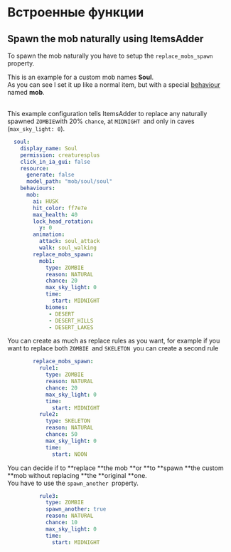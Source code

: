 # Встроенные функции

## Spawn the mob naturally using ItemsAdder

To spawn the mob naturally you have to setup the `replace_mobs_spawn `property.

This is an example for a custom mob names **Soul**.\
As you can see I set it up like a normal item, but with a special [behaviour ](../../item-properties/behaviours.md)named **mob**.

\
This example configuration tells ItemsAdder to replace any naturally spawned `ZOMBIE`with 20% `chance`, at `MIDNIGHT `and only in caves (`max_sky_light: 0`).

```yaml
  soul:
    display_name: Soul
    permission: creaturesplus
    click_in_ia_gui: false
    resource:
      generate: false
      model_path: "mob/soul/soul"
    behaviours:
      mob:
        ai: HUSK
        hit_color: ff7e7e
        max_health: 40
        lock_head_rotation:
          y: 0
        animation:
          attack: soul_attack
          walk: soul_walking
        replace_mobs_spawn:
          mob1:
            type: ZOMBIE
            reason: NATURAL
            chance: 20
            max_sky_light: 0
            time:
              start: MIDNIGHT
            biomes:
             - DESERT
             - DESERT_HILLS
             - DESERT_LAKES
```

You can create as much as replace rules as you want, for example if you want to replace both `ZOMBIE `and `SKELETON `you can create a second rule

```yaml
        replace_mobs_spawn:
          rule1:
            type: ZOMBIE
            reason: NATURAL
            chance: 20
            max_sky_light: 0
            time:
              start: MIDNIGHT
          rule2:
            type: SKELETON
            reason: NATURAL
            chance: 50
            max_sky_light: 0
            time:
              start: NOON
```

You can decide if to **replace **the mob **or **to **spawn **the custom **mob without replacing **the **original **one.\
You have to use the `spawn_another `property.

```yaml
          rule3:
            type: ZOMBIE
            spawn_another: true
            reason: NATURAL
            chance: 10
            max_sky_light: 0
            time:
              start: MIDNIGHT
```
